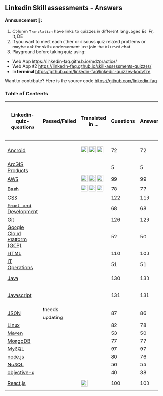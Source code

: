 ## Linkedin Skill assessments - Answers

<a id="top-page"></a>

#### Announcement 🎉:

1. Column `Translation` have links to quizzes in different languages Es, Fr, It, DE
2. If you want to meet each other or discuss quiz related problems or maybe ask for skills endorsement just join the `Discord` chat
3. Playground before taking quiz using:

- Web App https://linkedin-faq.github.io/md2practice/
- Web App #2 https://linkedin-faq.github.io/skill-assessments-quizzes/
- In **terminal** https://github.com/linkedin-faq/linkedin-quizzes-kodyfire

Want to contribute? Here is the source code https://github.com/linkedin-faq

### Table of Contents

| Linkedin-quiz-questions                                                            | Passed/Failed    | Translated <br/> in ...                                                                                                                                                                                  | Questions | Answers | Your resource for answers. In case you have doubts please contact this person or add them to review your PR.                                                          |
| ---------------------------------------------------------------------------------- | ---------------- | -------------------------------------------------------------------------------------------------------------------------------------------------------------------------------------------------------- | --------- | ------- | --------------------------------------------------------------------------------------------------------------------------------------------------------------------- |
| [Android](android/android-quiz.md)                                                 |                  | [<img src="assets/es.svg" width="22">](android/android-quiz-es.md) [<img src="assets/it.svg" width="22">](android/android-quiz-it.md) [<img src="assets/fr.svg" width="22">](android/android-quiz-fr.md) | 72        | 72      | [@surajsahani](https://github.com/surajsahani), [@mr-shoxruxbek](https://github.com/mr-shoxruxbek), [@ItSNeverLate](https://github.com/ItSNeverLate)                  |
| [ArcGIS Products](arc-gis/arc-gis-quiz.md)                                         |                  |                                                                                                                                                                                                          | 5         | 5       |                                                                                                                                                                       |
| [AWS](aws/aws-quiz.md)                                                             |                  | [<img src="assets/es.svg" width="22">](aws/aws-quiz-es.md) [<img src="assets/it.svg" width="22">](aws/aws-quiz-it.md) [<img src="assets/fr.svg" width="22">](aws/aws-quiz-fr.md)                         | 99        | 99      | [@jokerkeny](https://github.com/jokerkeny), [@Amsal1](https://github.com/Amsal1)                                                                                      |
| [Bash](bash/bash-quiz.md)                                                          |                  | [<img src="assets/es.svg" width="22">](bash/bash-quiz-es.md) [<img src="assets/it.svg" width="22">](bash/bash-quiz-it.md) [<img src="assets/fr.svg" width="22">](bash/bash-quiz-fr.md)                   | 78        | 77      | [@D4RIO](https://github.com/D4RIO), [@Amsal1](https://github.com/Amsal1)                                                                                              |
| [CSS](css/css-quiz.md)                                                             |                  |                                                                                                                                                                                                          | 122       | 116     | [@BHARGAVPATEL1244](https://github.com/BHARGAVPATEL1244)                                                                                                              |
| [Front-end Development](front-end-development/front-end-development-quiz.md)       |                  |                                                                                                                                                                                                          | 68        | 68      | [@vanekbr](https://github.com/vanekbr), [@ShankS3](https://github.com/ShankS3), [@declarck](https://github.com/declarck)                                              |
| [Git](git/git-quiz.md)                                                             |                  |                                                                                                                                                                                                          | 126       | 126     | [@Amsal1](https://github.com/Amsal1)                                                                                                                                  |
| [Google Cloud Platform (GCP)](google-cloud-platform/google-cloud-platform-quiz.md) |                  |                                                                                                                                                                                                          | 52        | 50      | [@antra0497](https://github.com/antra0497)                                                                                                                            |
| [HTML](html/html-quiz.md)                                                          |                  |                                                                                                                                                                                                          | 110       | 106     | [@declarck](https://github.com/declarck)                                                                                                                              |
| [IT Operations](it-operations/it-operations-quiz.md)                               |                  |                                                                                                                                                                                                          | 51        | 51      | [@asahiocean](https://github.com/asahiocean)                                                                                                                          |
| [Java](java/java-quiz.md)                                                          |                  |                                                                                                                                                                                                          | 130       | 130     | [@sumanas27](https://github.com/sumanas27), [@ruslanbes](https://github.com/ruslanbes), [@PROCW](https://github.com/PROCW/)                                           |
| [Javascript](javascript/javascript-quiz.md)                                        |                  |                                                                                                                                                                                                          | 131       | 131     | [@taletski](https://github.com/taletski), [@PROCW](https://github.com/PROCW/), [@msteiner96](https://github.com/msteiner96), [@declarck](https://github.com/declarck) |
| [JSON](json/json-quiz.md)                                                          | ❗needs updating |                                                                                                                                                                                                          | 87        | 86      | [@iHamzaKhanzada](https://github.com/iHamzaKhanzada)                                                                                                                  |
| [Linux](linux/linux-quiz.md)                                                       |                  |                                                                                                                                                                                                          | 82        | 78      | [@D4RIO](https://github.com/D4RIO), [@Amsal1](https://github.com/Amsal1)                                                                                              |
| [Maven](maven/maven-quiz.md)                                                       |                  |                                                                                                                                                                                                          | 53        | 50      |                                                                                                                                                                       |
| [MongoDB](mongodb/mongodb-quiz.md)                                                 |                  |                                                                                                                                                                                                          | 77        | 77      |                                                                                                                                                                       |
| [MySQL](mysql/mysql-quiz.md)                                                       |                  |                                                                                                                                                                                                          | 97        | 97      | [@ruslanbes](https://github.com/ruslanbes)                                                                                                                            |
| [node.js](node.js/node.js-quiz.md)                                                 |                  |                                                                                                                                                                                                          | 80        | 76      | [@pbachman](https://github.com/pbachman)                                                                                                                              |
| [NoSQL](nosql/nosql-quiz.md)                                                       |                  |                                                                                                                                                                                                          | 56        | 55      |                                                                                                                                                                       |
| [objective-c](objective-c/objective-c-quiz.md)                                     |                  |                                                                                                                                                                                                          | 40        | 38      |                                                                                                                                                                       |
| [React.js](reactjs/reactjs-quiz.md)                                                |                  | [<img src="assets/es.svg" width="22">](reactjs/reactjs-quiz-es.md)                                                                                                                                       | 100       | 100     | [@RobTables](https://github.com/RobTables) [@bandinopla](https://github.com/bandinopla)                                                                               |
